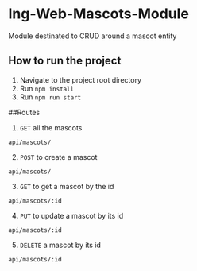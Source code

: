 # Ing-Web-Mascots-Module

Module destinated to CRUD around a mascot entity

## How to run the project

1. Navigate to the project root directory
2. Run `npm install`
3. Run `npm run start`

##Routes

1. `GET` all the mascots
```
api/mascots/
```

2. `POST` to create a mascot
```
api/mascots/
```

3. `GET` to get a mascot by the id
```
api/mascots/:id
```

4. `PUT` to update a mascot by its id
```
api/mascots/:id
```

5. `DELETE` a mascot by its id
```
api/mascots/:id
```
